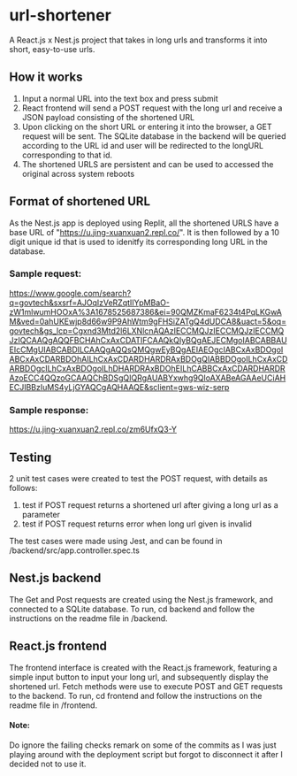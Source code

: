 # url-shortener
A React.js x Nest.js project that takes in long urls and transforms it into short, easy-to-use urls.

## How it works
1. Input a normal URL into the text box and press submit
2. React frontend will send a POST request with the long url and receive a JSON payload consisting of the shortened URL
3. Upon clicking on the short URL or entering it into the browser, a GET request will be sent. The SQLite database in the backend will be queried according to the URL id and user will be redirected to the longURL corresponding to that id. 
4. The shortened URLS are persistent and can be used to accessed the original across system reboots

## Format of shortened URL
As the Nest.js app is deployed using Replit, all the shortened URLS have a base URL of "https://u.jing-xuanxuan2.repl.co/". It is then followed by a 10 digit unique id that is used to idenitfy its corresponding long URL in the database. 

### Sample request: 
https://www.google.com/search?q=govtech&sxsrf=AJOqlzVeRZqtIIYpMBaO-zW1mlwumHOOxA%3A1678525687386&ei=90QMZKmaF6234t4PqLKGwAM&ved=0ahUKEwjp8d66w9P9AhWtm9gFHSiZATgQ4dUDCA8&uact=5&oq=govtech&gs_lcp=Cgxnd3Mtd2l6LXNlcnAQAzIECCMQJzIECCMQJzIECCMQJzIQCAAQgAQQFBCHAhCxAxCDATIFCAAQkQIyBQgAEJECMgoIABCABBAUEIcCMgUIABCABDILCAAQgAQQsQMQgwEyBQgAEIAEOgcIABCxAxBDOgoIABCxAxCDARBDOhAILhCxAxCDARDHARDRAxBDOgQIABBDOgoILhCxAxCDARBDOgcILhCxAxBDOgoILhDHARDRAxBDOhEILhCABBCxAxCDARDHARDRAzoECC4QQzoGCAAQChBDSgQIQRgAUABYxwhg9QloAXABeAGAAeUCiAHECJIBBzIuMS4yLjGYAQCgAQHAAQE&sclient=gws-wiz-serp
### Sample response: 
https://u.jing-xuanxuan2.repl.co/zm6UfxQ3-Y

## Testing
2 unit test cases were created to test the POST request, with details as follows:
1. test if POST request returns a shortened url after giving a long url as a parameter
2. test if POST request returns error when long url given is invalid

The test cases were made using Jest, and can be found in /backend/src/app.controller.spec.ts

## Nest.js backend
The Get and Post requests are created using the Nest.js framework, and connected to a SQLite database. To run, cd backend and follow the instructions on the readme file in /backend.

## React.js frontend
The frontend interface is created with the React.js framework, featuring a simple input button to input your long url, and subsequently display the shortened url. Fetch methods were use to execute POST and GET requests to the backend. To run, cd frontend and follow the instructions on the readme file in /frontend.




#### Note: 
Do ignore the failing checks remark on some of the commits as I was just playing around with the deployment script but forgot to disconnect it after I decided not to use it.
